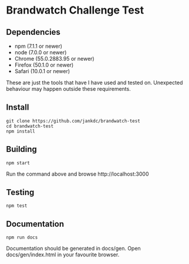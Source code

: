 # Brandwatch Challenge Test

## Dependencies

- npm (7.1.1 or newer)
- node (7.0.0 or newer)
- Chrome (55.0.2883.95 or newer)
- Firefox (50.1.0 or newer)
- Safari (10.0.1 or newer)

These are just the tools that have I have used and tested on. 
Unexpected behaviour may happen outside these requirements.

## Install

```
git clone https://github.com/jankdc/brandwatch-test
cd brandwatch-test
npm install
```

## Building 

```
npm start
```

Run the command above and browse http://localhost:3000

## Testing

```
npm test
```

## Documentation

```
npm run docs
```

Documentation should be generated in docs/gen.
Open docs/gen/index.html in your favourite browser.

